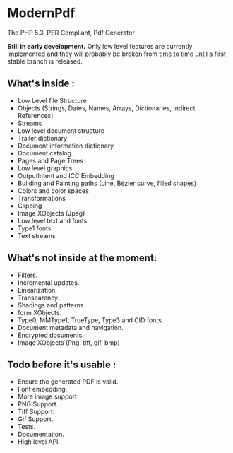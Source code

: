 ModernPdf
=========

The PHP 5.3, PSR Compliant, Pdf Generator

**Still in early development.** Only low level features are currently implemented
and they will probably be broken from time to time until a first stable branch
is released.

What's inside :
---------------

* Low Level file Structure
 * Objects (Strings, Dates, Names, Arrays, Dictionaries, Indirect References)
 * Streams
* Low level document structure
 * Trailer dictionary
 * Document information dictionary
 * Document catalog
 * Pages and Page Trees
* Low level graphics
 * OutputIntent and ICC Embedding
 * Building and Painting paths (Line, Bézier curve, filled shapes)
 * Colors and color spaces
 * Transformations
 * Clipping
 * Image XObjects (Jpeg)
* Low level text and fonts
 * Type1 fonts
 * Text streams

What's not inside at the moment:
--------------------------------

* Filters.
* Incremental updates.
* Linearization.
* Transparency.
* Shadings and patterns.
* form XObjects.
* Type0, MMType1, TrueType, Type3 and CID fonts.
* Document metadata and navigation.
* Encrypted documents.
* Image XObjects (Png, tiff, gif, bmp)

Todo before it's usable :
-------------------------

* Ensure the generated PDF is valid.
 * Font embedding.
* More image support
 * PNG Support.
 * Tiff Support.
 * Gif Support.
* Tests.
* Documentation.
* High level API.
